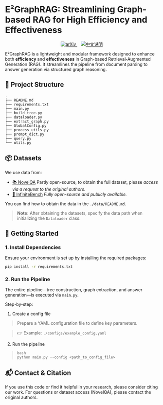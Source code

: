 # E²GraphRAG: Streamlining Graph-based RAG for High Efficiency and Effectiveness

<p align="center">
  <a href="https://arxiv.org/abs/2505.24226" target="_blank">
    <img src="https://img.shields.io/badge/arXiv-2505.24226-b31b1b?logo=arxiv&logoColor=white&style=for-the-badge" alt="arXiv">
  </a>
  &nbsp;&nbsp;
  <a href="./README_zh.md">
    <img src="https://img.shields.io/badge/文档-中文版-blue?style=for-the-badge&logo=readthedocs&logoColor=white" alt="中文说明">
  </a>
</p>


E²GraphRAG is a lightweight and modular framework designed to enhance both **efficiency** and **effectiveness** in Graph-based Retrieval-Augmented Generation (RAG). It streamlines the pipeline from document parsing to answer generation via structured graph reasoning.

## 📁 Project Structure

```
.
├── README.md
├── requirements.txt
├── main.py
├── build_tree.py
├── dataloader.py
├── extract_graph.py
├── GlobalConfig.py
├── process_utils.py
├── prompt_dict.py
├── query.py
└── utils.py
```

## 📦 Datasets

We use data from:

- [📚 NovelQA](https://huggingface.co/datasets/NovelQA/NovelQA)
  Partly open-source, to obtain the full dataset, please *access via a request to the original authors.*
- [🔁 InfiniteBench](https://github.com/OpenBMB/InfiniteBench)
  *Fully open-source and publicly available.*

You can find how to obtain the data in the `./data/README.md`.

> **Note:** After obtaining the datasets, specify the data path when initializing the `Dataloader` class.

## 🚀 Getting Started

### 1. Install Dependencies

Ensure your environment is set up by installing the required packages:

```bash
pip install -r requirements.txt
```

### 2. Run the Pipeline

The entire pipeline—tree construction, graph extraction, and answer generation—is executed via `main.py`.

Step-by-step:

1. Create a config file

> Prepare a YAML configuration file to define key parameters.

> 👉 Example: `./configs/example_config.yaml`

2. Run the pipeline

> ```
> bash
> python main.py --config <path_to_config_file>
> ```

## 📬 Contact & Citation

If you use this code or find it helpful in your research, please consider citing our work. For questions or dataset access (NovelQA), please contact the original authors.
